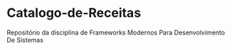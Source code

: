 # Catalogo-de-Receitas
Repositório da disciplina de Frameworks Modernos Para Desenvolvimento De Sistemas
